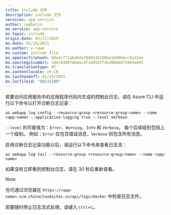 ```yaml
---
title: include 文件
description: include 文件
services: app-service
author: cephalin
ms.service: app-service
ms.topic: include
origin.date: 03/27/2019
ms.date: 01/18/2021
ms.author: v-tawe
ms.custom: include file
ms.openlocfilehash: 8de4c771abd5daf6d9144190be18d0b6cc9a32eb
ms.sourcegitcommit: c8ec440978b4acdf1dd5b7fda30866872069e005
ms.translationtype: HT
ms.contentlocale: zh-CN
ms.lasthandoff: 01/15/2021
ms.locfileid: "98231200"
---
```

若要访问应用服务中的应用程序代码内生成的控制台日志，请在 Azure CLI 中运行以下命令以打开诊断日志记录：

```azurecli
az webapp log config --resource-group <resource-group-name> --name <app-name> --application-logging true --level Verbose
```

`--level` 的可能值为：`Error`、`Warning`、`Info` 和 `Verbose`。 每个后续级别包括上一个级别。 例如：`Error` 仅包含错误消息，`Verbose` 则包含所有消息。

启用诊断日志记录功能以后，请运行以下命令来查看日志流：

```azurecli
az webapp log tail --resource-group <resource-group-name> --name <app-name>
```

如果没有立即看到控制台日志，请在 30 秒后重新查看。

> [!NOTE]
> 也可通过浏览器在 `https://<app-name>.scm.chinacloudsites.cn/api/logs/docker` 中检查日志文件。

若要随时停止日志流式处理，请键入 `Ctrl`+`C`。

